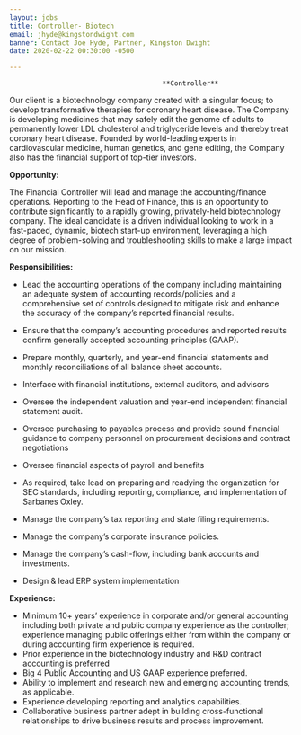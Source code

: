```yaml
---
layout: jobs
title: Controller- Biotech
email: jhyde@kingstondwight.com
banner: Contact Joe Hyde, Partner, Kingston Dwight
date: 2020-02-22 00:30:00 -0500

---
```

                                          **Controller**

Our client is a biotechnology company created with a singular focus; to develop transformative therapies for coronary heart disease. The Company is developing medicines that may safely edit the genome of adults to permanently lower LDL cholesterol and triglyceride levels and thereby treat coronary heart disease. Founded by world-leading experts in cardiovascular medicine, human genetics, and gene editing, the Company also has the financial support of top-tier investors.

**Opportunity:**

The Financial Controller will lead and manage the accounting/finance operations. Reporting to the Head of Finance, this is an opportunity to contribute significantly to a rapidly growing, privately-held biotechnology company. The ideal candidate is a driven individual looking to work in a fast-paced, dynamic, biotech start-up environment, leveraging a high degree of problem-solving and troubleshooting skills to make a large impact on our mission.

**Responsibilities:**

* Lead the accounting operations of the company including maintaining an adequate system of accounting records/policies and a comprehensive set of controls designed to mitigate risk and enhance the accuracy of the company’s reported financial results.
* Ensure that the company’s accounting procedures and reported results confirm generally accepted accounting principles (GAAP).


* Prepare monthly, quarterly, and year-end financial statements and monthly reconciliations of all balance sheet accounts.
* Interface with financial institutions, external auditors, and advisors
* Oversee the independent valuation and year-end independent financial statement audit.
* Oversee purchasing to payables process and provide sound financial guidance to company personnel on procurement decisions and contract negotiations
* Oversee financial aspects of payroll and benefits
* As required, take lead on preparing and readying the organization for SEC standards, including reporting, compliance, and implementation of Sarbanes Oxley.
* Manage the company’s tax reporting and state filing requirements.
* Manage the company’s corporate insurance policies.
* Manage the company’s cash-flow, including bank accounts and investments.
* Design & lead ERP system implementation

**Experience:**

* Minimum 10+ years’ experience in corporate and/or general accounting including both private and public company experience as the controller; experience managing public offerings either from within the company or during accounting firm experience is required.
* Prior experience in the biotechnology industry and R&D contract accounting is preferred
* Big 4 Public Accounting and US GAAP experience preferred.
* Ability to implement and research new and emerging accounting trends, as applicable.
* Experience developing reporting and analytics capabilities.
* Collaborative business partner adept in building cross-functional relationships to drive business results and process improvement.